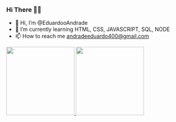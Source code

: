 ### Hi There 👋👋

- 👋 Hi, I’m @EduardooAndrade
- 🌱 I’m currently learning HTML, CSS, JAVASCRIPT, SQL, NODE
- 📫 How to reach me andradeeduardo400@gmail.com



<div>
<a href="https://github.com/EduardooAndrade">
<img height="180em" src="https://github-readme-stats.vercel.app/api/top-langs/?username=EduardooAndrade&layout=compact&langs_count=7&theme=dracula"/>
<img height="180em" src="https://github-readme-stats.vercel.app/api/?username=EduardooAndrade&show_icons=true&theme=dracula&include_all_commits=true&count_private=true"/>
</div>
